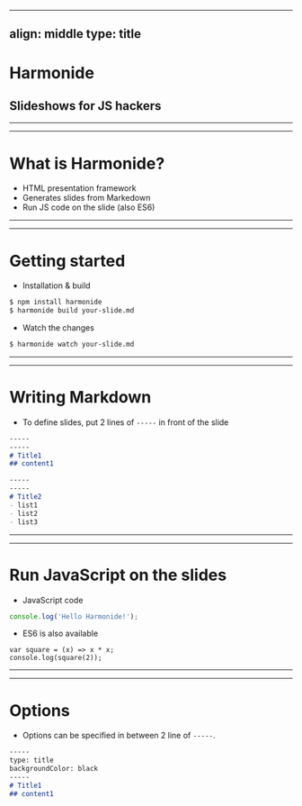 -----
align: middle
type: title
-----

# Harmonide
## Slideshows for JS hackers


-----
-----

# What is Harmonide?
- HTML presentation framework
- Generates slides from Markedown
- Run JS code on the slide (also ES6)


-----
-----

# Getting started

- Installation & build

```sh
$ npm install harmonide
$ harmonide build your-slide.md
```

- Watch the changes

```sh
$ harmonide watch your-slide.md
```

-----
-----

# Writing Markdown

- To define slides, put 2 lines of `-----` in front of the slide

```md
-----
-----
# Title1
## content1

-----
-----
# Title2
- list1
- list2
- list3
```

-----
-----

# Run JavaScript on the slides

- JavaScript code

```js
console.log('Hello Harmonide!');
```

- ES6 is also available

```jses6
var square = (x) => x * x;
console.log(square(2));
```

-----
-----

# Options

- Options can be specified in between 2 line of `-----`.

```md
-----
type: title
backgroundColor: black
-----
# Title1
## content1
```
